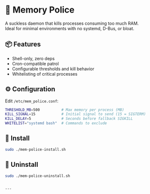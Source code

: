 # 🧠 Memory Police

A suckless daemon that kills processes consuming too much RAM.  
Ideal for minimal environments with no systemd, D-Bus, or bloat.

## 📦 Features

- Shell-only, zero deps
- Cron-compatible patrol
- Configurable thresholds and kill behavior
- Whitelisting of critical processes

## ⚙️ Configuration

Edit `/etc/mem_police.conf`:

```sh
THRESHOLD_MB=500          # Max memory per process (MB)
KILL_SIGNAL=15            # Initial signal to send (15 = SIGTERM)
KILL_DELAY=5              # Seconds before fallback SIGKILL
WHITELIST="systemd bash"  # Commands to exclude
```

## 🚀 Install

```bash
sudo ./mem-police-install.sh
```

## 🔁 Uninstall

```bash
sudo ./mem-police-uninstall.sh
```
```

---
